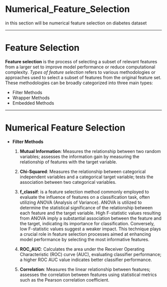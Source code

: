 # Numerical_Feature_Selection
in this section will be numerical feature selection on diabetes dataset

________________

# Feature Selection

**Feature selection** is the process of selecting a subset of relevant features from a larger set to improve model performance or reduce computational complexity. *Types of feature selection* refers to various methodologies or approaches used to select a subset of features from the original feature set. These methodologies can be broadly categorized into three main types:

* Filter Methods
* Wrapper Methods
* Embedded Methods

________________________

# Numerical Feature Selection

* **Filter Methods**


  1. **Mutual Information**: Measures the relationship between two random variables; assesses the information gain by measuring the relationship of features with the target variable.

  2. **Chi-Squared**: Measures the relationship between categorical independent variables and a categorical target variable; tests the association between two categorical variables.

  3. **f_classif**: is a feature selection method commonly employed to evaluate the influence of features on a classification task, often utilizing ANOVA (Analysis of Variance). ANOVA is utilized to determine the statistical significance of the relationship between each feature and the target variable. High F-statistic values resulting from ANOVA imply a substantial association between the feature and the target, indicating its importance for classification. Conversely, low F-statistic values suggest a weaker impact. This technique plays a crucial role in feature selection processes aimed at enhancing model performance by selecting the most informative features.

  4. **ROC_AUC**: Calculates the area under the Receiver Operating Characteristic (ROC) curve (AUC), evaluating classifier performance; a higher ROC AUC value indicates better classifier performance.

  5. **Correlation**: Measures the linear relationship between features; assesses the correlation between features using statistical metrics such as the Pearson correlation coefficient.

